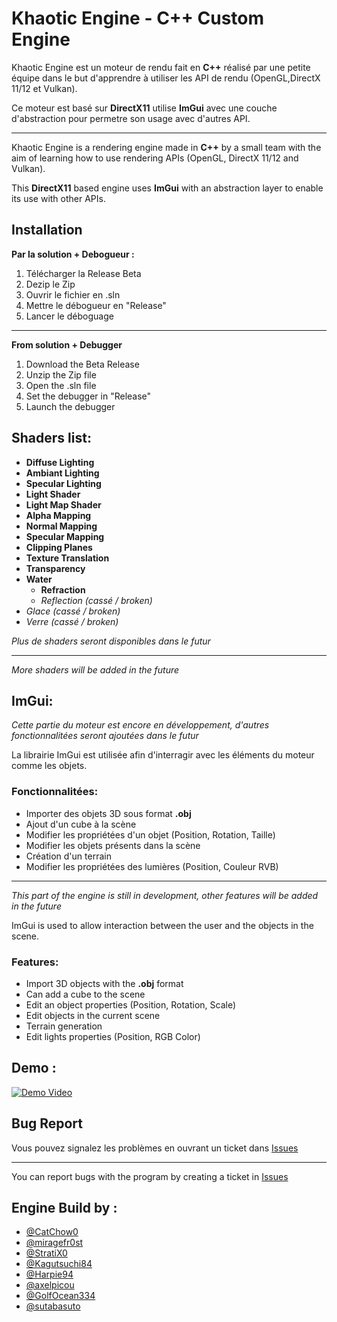 #  Khaotic Engine - C++ Custom Engine

Khaotic Engine est un moteur de rendu fait en **C++** réalisé par une petite équipe dans le but d'apprendre à utiliser les API de rendu (OpenGL,DirectX 11/12 et Vulkan).

Ce moteur est basé sur **DirectX11** utilise **ImGui** avec une couche d'abstraction pour permetre son usage avec d'autres API.

---

Khaotic Engine is a rendering engine made in **C++** by a small team with the aim of learning how to use rendering APIs (OpenGL, DirectX 11/12 and Vulkan).

This **DirectX11** based engine uses **ImGui** with an abstraction layer to enable its use with other APIs.


## Installation

**Par la solution + Debogueur :**

 1.  Télécharger la Release Beta
 2.  Dezip le Zip
 3.  Ouvrir le fichier en .sln
 4. Mettre le débogueur en "Release"
 5.  Lancer le déboguage

----

**From solution + Debugger**

 1.  Download the Beta Release
 2.  Unzip the Zip file
 3.  Open the .sln file
 4. Set the debugger in "Release"
 5.  Launch the debugger



## Shaders list:


 - **Diffuse Lighting**
 - **Ambiant Lighting**
 - **Specular Lighting**
 - **Light Shader**
 - **Light Map Shader**
 - **Alpha Mapping**
 - **Normal Mapping**
 - **Specular Mapping**
 - **Clipping Planes** 
 - **Texture Translation** 
 - **Transparency**
 - **Water**
   - **Refraction**
   - *Reflection (cassé / broken)*
 - *Glace (cassé / broken)*
 - *Verre (cassé / broken)*
 

*Plus de shaders seront disponibles dans le futur*

---

*More shaders will be added in the future*



## ImGui:

*Cette partie du moteur est encore en développement, d'autres fonctionnalitées seront ajoutées dans le futur*

La librairie ImGui est utilisée afin d'interragir avec les éléments du moteur comme les objets.

### Fonctionnalitées:
- Importer des objets 3D sous format **.obj**
- Ajout d'un cube à la scène
- Modifier les propriétées d'un objet (Position, Rotation, Taille)
- Modifier les objets présents dans la scène
- Création d'un terrain
- Modifier les propriétées des lumières (Position, Couleur RVB)

----
*This part of the engine is still in development, other features will be added in the future*

ImGui is used to allow interaction between the user and the objects in the scene.

### Features:
- Import 3D objects with the **.obj** format
- Can add a cube to the scene
- Edit an object properties (Position, Rotation, Scale)
- Edit objects in the current scene
- Terrain generation
- Edit lights properties (Position, RGB Color)



## Demo :

[![Demo Video](https://img.youtube.com/vi/qCOCTyB_97c/0.jpg)](https://www.youtube.com/watch?v=qCOCTyB_97c)


## Bug Report

Vous pouvez signalez les problèmes en ouvrant un ticket dans [Issues](https://github.com/GamingCampus-AdrienBourgois/khaotic-engine/issues)

----
You can report bugs with the program by creating a ticket in [Issues](https://github.com/GamingCampus-AdrienBourgois/khaotic-engine/issues)

## Engine Build by :

[](https://github.com/GamingCampus-AdrienBourgois/khaotic-engine?tab=readme-ov-file#engine-build-by-)

-   [@CatChow0](https://github.com/CatChow0)
-   [@miragefr0st](https://github.com/miragefr0st)
-   [@StratiX0](https://github.com/StratiX0)
-   [@Kagutsuchi84](https://github.com/Mattys8423)
-   [@Harpie94](https://github.com/Harpie94)
-   [@axelpicou](https://github.com/axelpicou)
-   [@GolfOcean334](https://github.com/GolfOcean334)
-  [@sutabasuto](https://github.com/sutabasuto)





